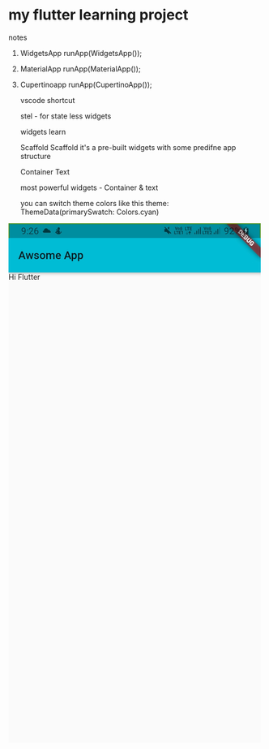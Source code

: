 # my flutter learning project

notes

1. WidgetsApp
   runApp(WidgetsApp());
2. MaterialApp
   runApp(MaterialApp());
3. Cupertinoapp
   runApp(CupertinoApp());

   vscode shortcut

   stel - for state less widgets

   widgets learn

   Scaffold
   Scaffold it's a pre-built widgets with some predifne app structure

   Container
   Text

   most powerful widgets - Container & text

   you can switch theme colors like this
   theme: ThemeData(primarySwatch: Colors.cyan)

![sc](screenshots/sc-1.jpg)
